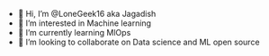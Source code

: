 - 👋 Hi, I’m @LoneGeek16 aka Jagadish
- 👀 I’m interested in Machine learning 
- 🌱 I’m currently learning MlOps
- 💞️ I’m looking to collaborate on Data science and ML open source


<!---
LoneGeek16/LoneGeek16 is a ✨ special ✨ repository because its `README.md` (this file) appears on your GitHub profile.
You can click the Preview link to take a look at your changes.
--->
